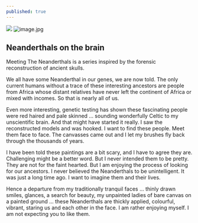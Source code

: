 ```yaml
---
published: true
---
```

![]({{site.baseurl}}/_posts/image.jpg)
![image.jpg]({{site.baseurl}}/_posts/image.jpg)
## Neanderthals on the brain

Meeting The Neanderthals is a series inspired by the forensic reconstruction of ancient skulls.

We all have some Neanderthal in our genes, we are now told. The only current humans without a trace of these interesting ancestors are people from Africa whose distant relatives have never left the continent of Africa or mixed with incomes. So that is nearly all of us.

Even more interesting, genetic testing has shown these fascinating people were red haired and pale skinned ... sounding wonderfully Celtic to my unscientific brain. And that might have started it really. I saw the reconstructed models and was hooked. I want to find these people. Meet them face to face. The canvasses came out and I let my brushes fly back through the thousands of years.

I have been told these paintings are a bit scary, and I have to agree they are. Challenging might be a better word. But I never intended them to be pretty. They are not for the faint hearted. But I am enjoying the process of looking for our ancestors. I never believed the Neanderthals to be unintelligent. It was just a long time ago. I want to imagine them and their lives.

Hence a departure from my traditionally tranquil faces ... thinly drawn smiles, glances, a search for beauty, my unpainted ladies of bare canvas on a painted ground ... these Neanderthals are thickly applied, colourful, vibrant, staring us and each other in the face. I am rather enjoying myself. I am not expecting you to like them.
